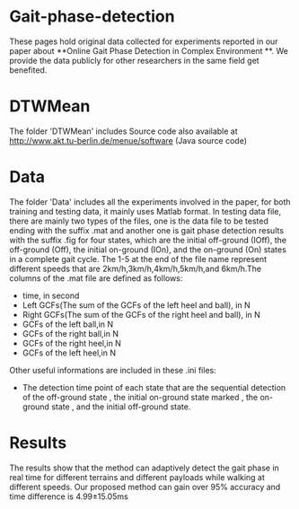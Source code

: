 # Gait-phase-detection
These pages hold original data collected for experiments reported in our paper about
**Online Gait Phase Detection in Complex Environment **.
We provide the data publicly for other researchers in the same field get benefited.
# DTWMean
The folder 'DTWMean' includes Source code also available at http://www.akt.tu-berlin.de/menue/software (Java source code)
# Data
The folder 'Data' includes all the experiments involved in the paper, for both training and testing data, it mainly uses Matlab format. In testing data file, there are mainly two types of the files, one is the data file to be tested ending with the suffix .mat and another one is gait phase detection results with the suffix .fig for four states, which are the initial off-ground (IOff), the off-ground (Off), the initial on-ground (IOn), and the on-ground (On) states in a complete gait cycle. The 1-5 at the end of the file name represent different speeds that are 2km/h,3km/h,4km/h,5km/h,and 6km/h.The columns of the .mat file are defined as follows:
* time, in second
* Left GCFs(The sum of the GCFs of the left heel and ball), in N
* Right GCFs(The sum of the GCFs of the right heel and ball), in N
* GCFs of the left ball,in N
* GCFs of the right ball,in N
* GCFs of the right heel,in N
* GCFs of the left heel,in N

Other useful informations are included in these .ini files:
* The detection time point of each state that are the sequential detection of the off-ground state , the initial on-ground state marked , the on-ground state , and the initial off-ground state.

# Results
The results show that the method can adaptively detect the gait phase in real time for different terrains and different payloads while walking at different speeds. Our proposed method can gain over 95% accuracy and time difference is 4.99±15.05ms
